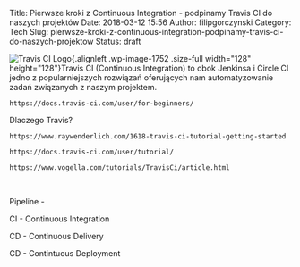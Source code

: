 Title: Pierwsze kroki z Continuous Integration - podpinamy Travis CI do naszych projektów
Date: 2018-03-12 15:56
Author: filipgorczynski
Category: Tech
Slug: pierwsze-kroki-z-continuous-integration-podpinamy-travis-ci-do-naszych-projektow
Status: draft

![Travis CI Logo](https://filipgorczynski.files.wordpress.com/2018/03/travisci-logo.png){.alignleft .wp-image-1752 .size-full width="128" height="128"}Travis CI (Continuous Integration) to obok Jenkinsa i Circle CI jedno z popularniejszych rozwiązań oferujących nam automatyzowanie zadań związanych z naszym projektem.

`https://docs.travis-ci.com/user/for-beginners/`

Dlaczego Travis?

`https://www.raywenderlich.com/1618-travis-ci-tutorial-getting-started`

`https://docs.travis-ci.com/user/tutorial/`

`https://www.vogella.com/tutorials/TravisCi/article.html`

 

Pipeline -

CI - Continuous Integration

CD - Continuous Delivery

CD - Contintuous Deployment
